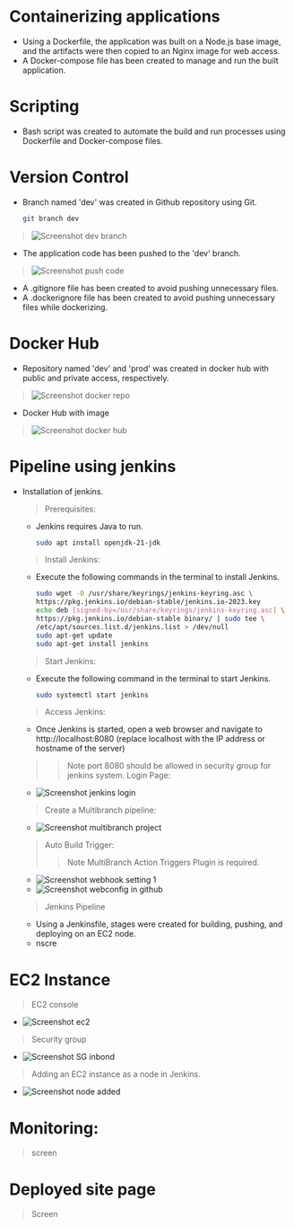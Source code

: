 # Containerizing applications
+ Using a Dockerfile, the application was built on a Node.js base image, and the artifacts were then copied to an Nginx image for web access.
+ A Docker-compose file has been created to manage and run the built application.
# Scripting
+ Bash script was created to automate the build and run processes using Dockerfile and Docker-compose files.
# Version Control
+ Branch named 'dev' was created in Github repository using Git.
  ```bash
  git branch dev
 > ![Screenshot dev branch](https://github.com/Vjyguvi/capstone_devOps_app_depl/assets/150816386/084f5c96-9307-481c-932b-e47974fe21ad) 
+ The application code has been pushed to the 'dev' branch.
> ![Screenshot push code](https://github.com/Vjyguvi/capstone_devOps_app_depl/assets/150816386/daecece1-01d6-48ca-806b-6a2ce5439f27)
+ A .gitignore file has been created to avoid pushing unnecessary files.
+ A .dockerignore file has been created to avoid pushing unnecessary files while dockerizing.
# Docker Hub
+ Repository named 'dev' and 'prod' was created in docker hub with public and private access, respectively.
> ![Screenshot docker repo](https://github.com/Vjyguvi/capstone_devOps_app_depl/assets/150816386/f805d30d-6ba3-43a8-b4dc-b06fb6b249d4)
+ Docker Hub with image
> ![Screenshot docker hub](https://github.com/Vjyguvi/capstone_devOps_app_depl/assets/150816386/10773b62-dec5-47cf-82f5-59c2700dace0)
# Pipeline using jenkins
+ Installation of jenkins.
  > Prerequisites:
  + Jenkins requires Java to run.
    ```bash
    sudo apt install openjdk-21-jdk
  > Install Jenkins:
  + Execute the following commands in the terminal to install Jenkins.
    ```bash
    sudo wget -O /usr/share/keyrings/jenkins-keyring.asc \
    https://pkg.jenkins.io/debian-stable/jenkins.io-2023.key
    echo deb [signed-by=/usr/share/keyrings/jenkins-keyring.asc] \
    https://pkg.jenkins.io/debian-stable binary/ | sudo tee \
    /etc/apt/sources.list.d/jenkins.list > /dev/null
    sudo apt-get update
    sudo apt-get install jenkins
  > Start Jenkins:
  + Execute the following command in the terminal to start Jenkins.
    ```bash
    sudo systemctl start jenkins
  > Access Jenkins:
  + Once Jenkins is started, open a web browser and navigate to http://localhost:8080 (replace localhost with the IP address or hostname of the server)
  >> Note port 8080 should be allowed in security group for jenkins system.
  > Login Page:
  + ![Screenshot jenkins login](https://github.com/Vjyguvi/capstone_devOps_app_depl/assets/150816386/348effbe-ad56-4df8-a4b1-162f659a3b60)
  > Create a Multibranch pipeline:
  + ![Screenshot multibranch project](https://github.com/Vjyguvi/capstone_devOps_app_depl/assets/150816386/8933fbee-9fea-4381-b571-833383ce1be3)
  > Auto Build Trigger:
  >> Note MultiBranch Action Triggers Plugin is required.
  + ![Screenshot webhook setting 1](https://github.com/Vjyguvi/capstone_devOps_app_depl/assets/150816386/a8e94e68-d7d0-4226-b1c5-e07eb6561bc2)
  + ![Screenshot webconfig in github](https://github.com/Vjyguvi/capstone_devOps_app_depl/assets/150816386/eadb3d36-ce1c-456c-92bf-af03c9b096c5)

  > Jenkins Pipeline
  + Using a Jenkinsfile, stages were created for building, pushing, and deploying on an EC2 node.
  + nscre
# EC2 Instance
 > EC2 console
 + ![Screenshot ec2](https://github.com/Vjyguvi/capstone_devOps_app_depl/assets/150816386/7839fd10-55b6-411e-96d0-e601c2224c2d)
 > Security group
 + ![Screenshot SG inbond](https://github.com/Vjyguvi/capstone_devOps_app_depl/assets/150816386/54474da8-2ab6-463a-b839-d37a5806c868)
 > Adding an EC2 instance as a node in Jenkins.
 + ![Screenshot node added](https://github.com/Vjyguvi/capstone_devOps_app_depl/assets/150816386/bbc5e980-d8dc-4af6-9838-ecc8638d8187)
# Monitoring:
> screen
# Deployed site page
> Screen
